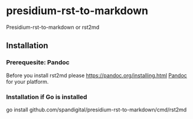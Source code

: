 # presidium-rst-to-markdown

Presidium-rst-to-markdown or rst2md 

## Installation

### Prerequesite: Pandoc

Before you install rst2md please https://pandoc.org/installing.html [Pandoc](https://pandoc.org/) for your platform.

### Installation if Go is installed

go install github.com/spandigital/presidium-rst-to-markdown/cmd/rst2md

